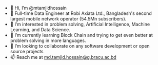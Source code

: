 - 👋 Hi, I’m @mtamjidhossain
- 💼 Full-time Data Engineer at Robi Axiata Ltd., Bangladesh's second largest mobile network operator (54.5Mn subscribers).
- 👀 I’m interested in problem solving, Artificial Intelligence, Machine Learning, and Data Science. 
- 🌱 I’m currently learning Block Chain and trying to get even better at problem solving in more languages.
- 💞️ I’m looking to collaborate on any software development or open source projects
- 📫 Reach me at md.tamjid.hossain@g.bracu.ac.bd

<!---
mtamjidhossain/mtamjidhossain is a ✨ special ✨ repository because its `README.md` (this file) appears on your GitHub profile.
You can click the Preview link to take a look at your changes.
--->
